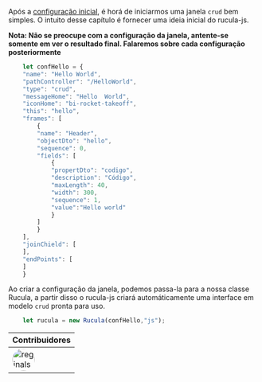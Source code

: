 Após a [configuração inicial](configuracao.md), é horá de iniciarmos uma janela `crud` bem simples. O intuito desse capítulo é fornecer uma ideia inicial do rucula-js.


**Nota: Não se preocupe com a configuração da janela, antente-se somente em ver o resultado final. Falaremos sobre cada configuração posteriormente**


```js
    let confHello = {
    "name": "Hello World",
    "pathController": "/HelloWorld",
    "type": "crud",
    "messageHome": "Hello  World",
    "iconHome": "bi-rocket-takeoff",
    "this": "hello",
    "frames": [
        {
        "name": "Header",
        "objectDto": "hello",
        "sequence": 0,
        "fields": [
            {
            "propertDto": "codigo",
            "description": "Código",
            "maxLength": 40,
            "width": 300,
            "sequence": 1,
            "value":"Hello world"
            }
        ]
        }
    ],
    "joinChield": [
    ],
    "endPoints": [
    ]
    }
```

Ao criar a configuração da janela, podemos passa-la para a nossa classe Rucula, a partir disso o rucula-js criará automáticamente uma interface em modelo `crud` pronta para uso.

```js
    let rucula = new Rucula(confHello,"js");
```

|Contribuidores|
|-|
|<a href="https://github.com/reginaldo-marinho"><img width="45px" height="45px" style="border-radius:30px" alt="reginalso-marinho" title="TheLarkInn" src="https://avatars.githubusercontent.com/u/60780631?v=4"></a>|

